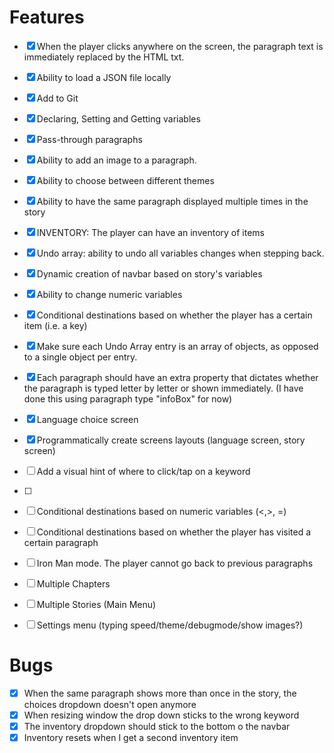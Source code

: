 
# Features

- [X] When the player clicks anywhere on the screen, the paragraph text is immediately replaced by the HTML txt.
- [X] Ability to load a JSON file locally
- [X] Add to Git
- [X] Declaring, Setting and Getting variables
- [X] Pass-through paragraphs
- [X] Ability to add an image to a paragraph.
- [X] Ability to choose between different themes
- [X] Ability to have the same paragraph displayed multiple times in the story
- [X] INVENTORY: The player can have an inventory of items
- [X] Undo array: ability to undo all variables changes when stepping back.
- [X] Dynamic creation of navbar based on story's variables
- [X] Ability to change numeric variables
- [X] Conditional destinations based on whether the player has a certain item (i.e. a key)
- [X] Make sure each Undo Array entry is an array of objects, as opposed to a single object per entry.
- [X] Each paragraph should have an extra property that dictates whether the paragraph is typed letter by letter or shown immediately. (I have done this using paragraph type "infoBox" for now)
- [X] Language choice screen
- [X] Programmatically create screens layouts (language screen, story screen)
- [ ] Add a visual hint of where to click/tap on a keyword
- [ ] 
- [ ] Conditional destinations based on numeric variables (<,>, =)
- [ ] Conditional destinations based on whether the player has visited a certain paragraph

- [ ] Iron Man mode. The player cannot go back to previous paragraphs
- [ ] Multiple Chapters
- [ ] Multiple Stories (Main Menu)
- [ ] Settings menu (typing speed/theme/debugmode/show images?)

# Bugs

- [X] When the same paragraph shows more than once in the story, the choices dropdown doesn't open anymore
- [X] When resizing window the drop down sticks to the wrong keyword
- [X] The inventory dropdown should stick to the bottom o the navbar
- [X] Inventory resets when I get a second inventory item